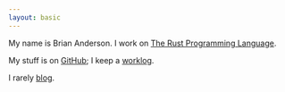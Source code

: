 ```yaml
---
layout: basic
---
```


My name is Brian Anderson. I work on [The Rust
Programming Language][r].

My stuff is on [GitHub]; I keep a
[worklog].

I rarely [blog].

[r]: http://www.rust-lang.org
[GitHub]: http://github.com/brson
[worklog]: /worklog.html
[progress]: /progress.html
[blog]: /blog/index.html
